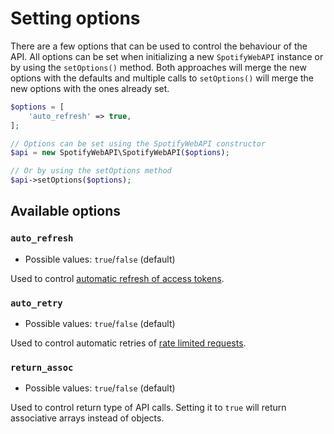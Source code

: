 # Setting options

There are a few options that can be used to control the behaviour of the API. All options can be set when initializing a new `SpotifyWebAPI` instance or by using the `setOptions()` method. Both approaches will merge the new options with the defaults and multiple calls to `setOptions()` will merge the new options with the ones already set.

```php
$options = [
    'auto_refresh' => true,
];

// Options can be set using the SpotifyWebAPI constructor
$api = new SpotifyWebAPI\SpotifyWebAPI($options);

// Or by using the setOptions method
$api->setOptions($options);
```

## Available options

### `auto_refresh`

* Possible values: `true`/`false` (default)

Used to control [automatic refresh of access tokens](refreshing-access-tokens.md#automatically-refreshing-access-tokens).

### `auto_retry`

* Possible values: `true`/`false` (default)

Used to control automatic retries of [rate limited requests](https://developer.spotify.com/documentation/web-api/guides/rate-limits/).

### `return_assoc`

* Possible values: `true`/`false` (default)

Used to control return type of API calls. Setting it to `true` will return associative arrays instead of objects.
